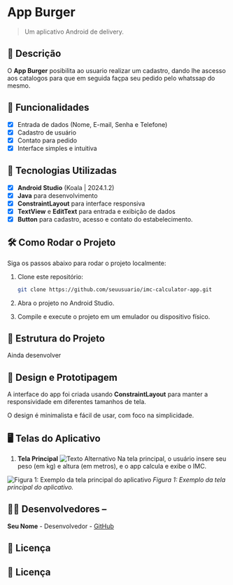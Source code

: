 # **App Burger**

> Um aplicativo Android de delivery.

## 📱 Descrição

O **App Burger** posibilita ao usuario realizar um cadastro, dando lhe ascesso aos catalogos para que em seguida façpa seu pedido pelo whatssap do mesmo.

## 🔧 Funcionalidades

- [x] Entrada de dados (Nome, E-mail, Senha e Telefone)
- [x] Cadastro de usuário
- [x] Contato para pedido
- [x] Interface simples e intuitiva

## 🚀 Tecnologias Utilizadas

- [x] **Android Studio** (Koala | 2024.1.2)
- [x] **Java** para desenvolvimento
- [x] **ConstraintLayout** para interface responsiva
- [x] **TextView** e **EditText** para entrada e exibição de dados
- [x] **Button**   para cadastro, acesso e contato do estabelecimento.

## 🛠️ Como Rodar o Projeto

Siga os passos abaixo para rodar o projeto localmente:

1. Clone este repositório:

    ```bash
    git clone https://github.com/seuusuario/imc-calculator-app.git

    ```

2. Abra o projeto no Android Studio.
3. Compile e execute o projeto em um emulador ou dispositivo físico.

## 📂 Estrutura do Projeto

Ainda desenvolver
 
## 🎨 Design e Prototipagem
 
A interface do app foi criada usando **ConstraintLayout** para manter a responsividade em diferentes tamanhos de tela.
 
O design é minimalista e fácil de usar, com foco na simplicidade.
 
 ## 🖥️ Telas do Aplicativo

1. **Tela Principal**
![Texto Alternativo](URL_da_Imagem)
Na tela principal, o usuário insere seu peso (em kg) e altura (em metros), e o app calcula e exibe o IMC.
 
![Figura 1: Exemplo da tela principal do aplicativo](caminho/para/a/imagem.png)
 *Figura 1: Exemplo da tela principal do aplicativo.*
 
## 👨‍💻 Desenvolvedores –

**Seu Nome** - Desenvolvedor - [GitHub](https://github.com/seuusuario)
 
 ## 📄 Licença
 

 ## 📄 Licença
